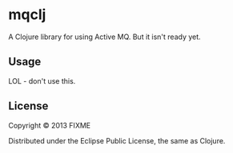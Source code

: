 # mqclj

A Clojure library for using Active MQ. But it isn't ready yet.

## Usage

LOL - don't use this.

## License

Copyright © 2013 FIXME

Distributed under the Eclipse Public License, the same as Clojure.
